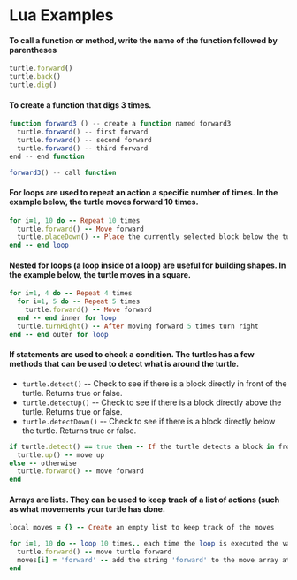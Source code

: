 # Lua Examples

#### To call a function or method, write the name of the function followed by parentheses
```ruby
turtle.forward()
turtle.back()
turtle.dig()
```

#### To create a function that digs 3 times.
```js
function forward3 () -- create a function named forward3
  turtle.forward() -- first forward
  turtle.forward() -- second forward
  turtle.forward() -- third forward
end -- end function

forward3() -- call function
```




#### For loops are used to repeat an action a specific number of times. In the example below, the turtle moves forward 10 times.

```ruby
for i=1, 10 do -- Repeat 10 times
  turtle.forward() -- Move forward
  turtle.placeDown() -- Place the currently selected block below the turtle
end -- end loop
```

#### Nested for loops (a loop inside of a loop) are useful for building shapes. In the example below, the turtle moves in a square.

```ruby
for i=1, 4 do -- Repeat 4 times
  for i=1, 5 do -- Repeat 5 times
    turtle.forward() -- Move forward
  end -- end inner for loop
  turtle.turnRight() -- After moving forward 5 times turn right
end -- end outer for loop
```

#### If statements are used to check a condition. The turtles has a few methods that can be used to detect what is around the turtle.

- `turtle.detect()` -- Check to see if there is a block directly in front of the turtle. Returns true or false.
- `turtle.detectUp()` -- Check to see if there is a block directly above the turtle. Returns true or false.
- `turtle.detectDown()` -- Check to see if there is a block directly below the turtle. Returns true or false.

```ruby
if turtle.detect() == true then -- If the turtle detects a block in front
  turtle.up() -- move up
else -- otherwise
  turtle.forward() -- move forward
end
```

#### Arrays are lists. They can be used to keep track of a list of actions (such as what movements your turtle has done.

```ruby
local moves = {} -- Create an empty list to keep track of the moves

for i=1, 10 do -- loop 10 times.. each time the loop is executed the value of x increases by 1
  turtle.forward() -- move turtle forward
  moves[i] = 'forward' -- add the string 'forward' to the move array at the index of i (which increases each time the loop is run)
end
```
